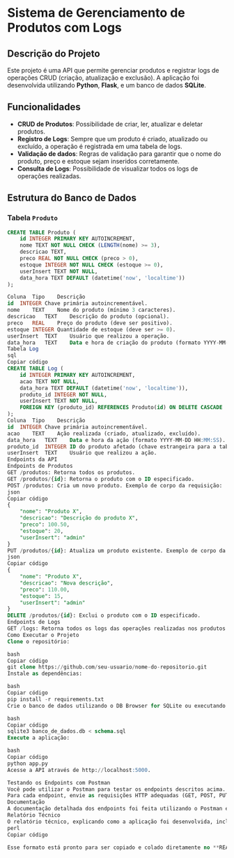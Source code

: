 # Sistema de Gerenciamento de Produtos com Logs

## Descrição do Projeto
Este projeto é uma API que permite gerenciar produtos e registrar logs de operações CRUD (criação, atualização e exclusão). A aplicação foi desenvolvida utilizando **Python**, **Flask**, e um banco de dados **SQLite**.

## Funcionalidades
- **CRUD de Produtos**: Possibilidade de criar, ler, atualizar e deletar produtos.
- **Registro de Logs**: Sempre que um produto é criado, atualizado ou excluído, a operação é registrada em uma tabela de logs.
- **Validação de dados**: Regras de validação para garantir que o nome do produto, preço e estoque sejam inseridos corretamente.
- **Consulta de Logs**: Possibilidade de visualizar todos os logs de operações realizadas.

## Estrutura do Banco de Dados

### Tabela `Produto`
```sql
CREATE TABLE Produto (
    id INTEGER PRIMARY KEY AUTOINCREMENT,
    nome TEXT NOT NULL CHECK (LENGTH(nome) >= 3),
    descricao TEXT,
    preco REAL NOT NULL CHECK (preco > 0),
    estoque INTEGER NOT NULL CHECK (estoque >= 0),
    userInsert TEXT NOT NULL,
    data_hora TEXT DEFAULT (datetime('now', 'localtime'))
);

Coluna	Tipo	Descrição
id	INTEGER	Chave primária autoincrementável.
nome	TEXT	Nome do produto (mínimo 3 caracteres).
descricao	TEXT	Descrição do produto (opcional).
preco	REAL	Preço do produto (deve ser positivo).
estoque	INTEGER	Quantidade de estoque (deve ser >= 0).
userInsert	TEXT	Usuário que realizou a operação.
data_hora	TEXT	Data e hora de criação do produto (formato YYYY-MM-DD HH:MM:SS).
Tabela Log
sql
Copiar código
CREATE TABLE Log (
    id INTEGER PRIMARY KEY AUTOINCREMENT,
    acao TEXT NOT NULL,
    data_hora TEXT DEFAULT (datetime('now', 'localtime')),
    produto_id INTEGER NOT NULL,
    userInsert TEXT NOT NULL,
    FOREIGN KEY (produto_id) REFERENCES Produto(id) ON DELETE CASCADE
);
Coluna	Tipo	Descrição
id	INTEGER	Chave primária autoincrementável.
acao	TEXT	Ação realizada (criado, atualizado, excluído).
data_hora	TEXT	Data e hora da ação (formato YYYY-MM-DD HH:MM:SS).
produto_id	INTEGER	ID do produto afetado (chave estrangeira para a tabela Produto).
userInsert	TEXT	Usuário que realizou a ação.
Endpoints da API
Endpoints de Produtos
GET /produtos: Retorna todos os produtos.
GET /produtos/{id}: Retorna o produto com o ID especificado.
POST /produtos: Cria um novo produto. Exemplo de corpo da requisição:
json
Copiar código
{
    "nome": "Produto X",
    "descricao": "Descrição do produto X",
    "preco": 100.50,
    "estoque": 20,
    "userInsert": "admin"
}
PUT /produtos/{id}: Atualiza um produto existente. Exemplo de corpo da requisição:
json
Copiar código
{
    "nome": "Produto X",
    "descricao": "Nova descrição",
    "preco": 110.00,
    "estoque": 15,
    "userInsert": "admin"
}
DELETE /produtos/{id}: Exclui o produto com o ID especificado.
Endpoints de Logs
GET /logs: Retorna todos os logs das operações realizadas nos produtos.
Como Executar o Projeto
Clone o repositório:

bash
Copiar código
git clone https://github.com/seu-usuario/nome-do-repositorio.git
Instale as dependências:

bash
Copiar código
pip install -r requirements.txt
Crie o banco de dados utilizando o DB Browser for SQLite ou executando o seguinte comando no terminal:

bash
Copiar código
sqlite3 banco_de_dados.db < schema.sql
Execute a aplicação:

bash
Copiar código
python app.py
Acesse a API através de http://localhost:5000.

Testando os Endpoints com Postman
Você pode utilizar o Postman para testar os endpoints descritos acima.
Para cada endpoint, envie as requisições HTTP adequadas (GET, POST, PUT, DELETE) com os parâmetros e payloads apropriados.
Documentação
A documentação detalhada dos endpoints foi feita utilizando o Postman e pode ser visualizada no arquivo docs/api-documentation.json.
Relatório Técnico
O relatório técnico, explicando como a aplicação foi desenvolvida, incluindo os desafios encontrados e as soluções adotadas, está disponível no arquivo docs/relatorio_tecnico.pdf.
perl
Copiar código

Esse formato está pronto para ser copiado e colado diretamente no **README.md
